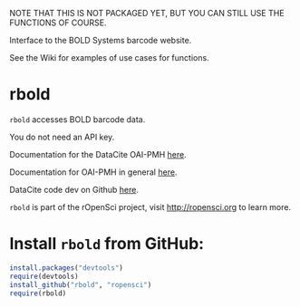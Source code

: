 NOTE THAT THIS IS NOT PACKAGED YET, BUT YOU CAN STILL USE THE FUNCTIONS OF COURSE. 

Interface to the BOLD Systems barcode website. 

See the Wiki for examples of use cases for functions. 

# rbold #


`rbold` accesses BOLD barcode data. 

You do not need an API key. 

Documentation for the DataCite OAI-PMH [here](http://oai.datacite.org/).

Documentation for OAI-PMH in general [here](http://www.openarchives.org/OAI/openarchivesprotocol.html).

DataCite code dev on Github [here](https://github.com/datacite/OAIP).

`rbold` is part of the rOpenSci project, visit http://ropensci.org to learn more.

# Install `rbold` from GitHub:

```R 
install.packages("devtools")
require(devtools)
install_github("rbold", "ropensci")
require(rbold)
```